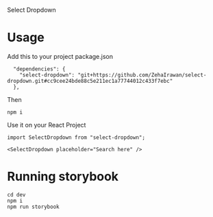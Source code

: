 Select Dropdown

# Usage

Add this to your project package.json

```
  "dependencies": {
    "select-dropdown": "git+https://github.com/ZehaIrawan/select-dropdown.git#cc9cee24bde88c5e211ec1a77744012c433f7ebc"
  },
```

Then

```
npm i
```

Use it on your React Project
```
import SelectDropdown from "select-dropdown";

<SelectDropdown placeholder="Search here" />
```

# Running storybook
```
cd dev
npm i
npm run storybook
```